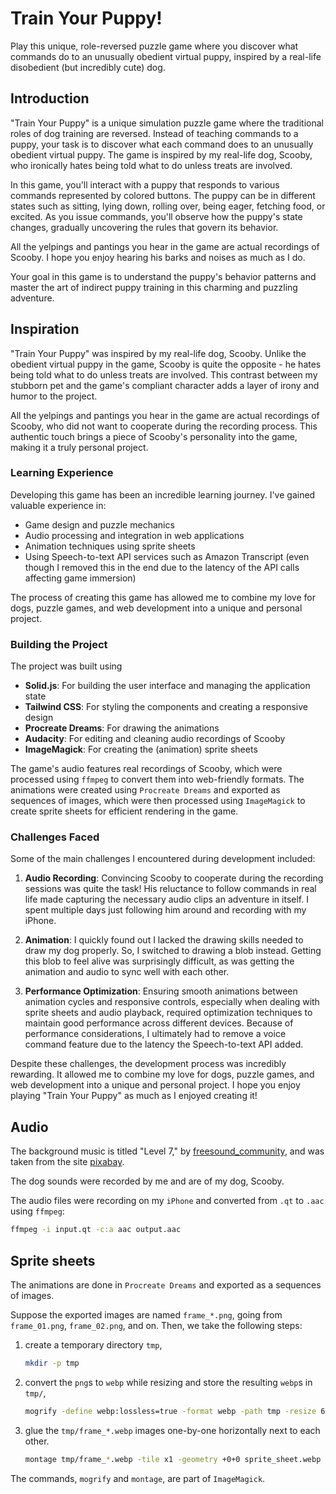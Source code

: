 # Train Your Puppy!

Play this unique, role-reversed puzzle game where you discover what commands do to an unusually obedient virtual puppy, inspired by a real-life disobedient (but incredibly cute) dog.

## Introduction

"Train Your Puppy" is a unique simulation puzzle game where the traditional roles of dog training are reversed. Instead of teaching commands to a puppy, your task is to discover what each command does to an unusually obedient virtual puppy. The game is inspired by my real-life dog, Scooby, who ironically hates being told what to do unless treats are involved.

In this game, you'll interact with a puppy that responds to various commands represented by colored buttons. The puppy can be in different states such as sitting, lying down, rolling over, being eager, fetching food, or excited. As you issue commands, you'll observe how the puppy's state changes, gradually uncovering the rules that govern its behavior.

All the yelpings and pantings you hear in the game are actual recordings of Scooby. I hope you enjoy hearing his barks and noises as much as I do.

Your goal in this game is to understand the puppy's behavior patterns and master the art of indirect puppy training in this charming and puzzling adventure.

## Inspiration

"Train Your Puppy" was inspired by my real-life dog, Scooby. Unlike the obedient virtual puppy in the game, Scooby is quite the opposite - he hates being told what to do unless treats are involved. This contrast between my stubborn pet and the game's compliant character adds a layer of irony and humor to the project.

All the yelpings and pantings you hear in the game are actual recordings of Scooby, who did not want to cooperate during the recording process. This authentic touch brings a piece of Scooby's personality into the game, making it a truly personal project.

### Learning Experience

Developing this game has been an incredible learning journey. I've gained valuable experience in:

- Game design and puzzle mechanics
- Audio processing and integration in web applications
- Animation techniques using sprite sheets
- Using Speech-to-text API services such as Amazon Transcript (even though I removed this in the end due to the latency of the API calls affecting game immersion)

The process of creating this game has allowed me to combine my love for dogs, puzzle games, and web development into a unique and personal project.

### Building the Project

The project was built using

- **Solid.js**: For building the user interface and managing the application state
- **Tailwind CSS**: For styling the components and creating a responsive design
- **Procreate Dreams**: For drawing the animations
- **Audacity**: For editing and cleaning audio recordings of Scooby
- **ImageMagick**: For creating the (animation) sprite sheets

The game's audio features real recordings of Scooby, which were processed using `ffmpeg` to convert them into web-friendly formats. The animations were created using `Procreate Dreams` and exported as sequences of images, which were then processed using `ImageMagick` to create sprite sheets for efficient rendering in the game.

### Challenges Faced

Some of the main challenges I encountered during development included:

1. **Audio Recording**: Convincing Scooby to cooperate during the recording sessions was quite the task! His reluctance to follow commands in real life made capturing the necessary audio clips an adventure in itself. I spent multiple days just following him around and recording with my iPhone.

2. **Animation**: I quickly found out I lacked the drawing skills needed to draw my dog properly. So, I switched to drawing a blob instead. Getting this blob to feel alive was surprisingly difficult, as was getting the animation and audio to sync well with each other.

3. **Performance Optimization**: Ensuring smooth animations between animation cycles and responsive controls, especially when dealing with sprite sheets and audio playback, required optimization techniques to maintain good performance across different devices. Because of performance considerations, I ultimately had to remove a voice command feature due to the latency the Speech-to-text API added.

Despite these challenges, the development process was incredibly rewarding. It allowed me to combine my love for dogs, puzzle games, and web development into a unique and personal project. I hope you enjoy playing "Train Your Puppy" as much as I enjoyed creating it!

## Audio

The background music is titled "Level 7," by [freesound_community](https://pixabay.com/users/freesound_community-46691455/), and was taken from the site [pixabay](https://pixabay.com).

The dog sounds were recorded by me and are of my dog, Scooby.

The audio files were recording on my `iPhone` and converted from `.qt` to `.aac` using `ffmpeg`:

```bash
ffmpeg -i input.qt -c:a aac output.aac
```

## Sprite sheets

The animations are done in `Procreate Dreams` and exported as a sequences of images.

Suppose the exported images are named `frame_*.png`, going from `frame_01.png`, `frame_02.png`, and on.
Then, we take the following steps:

1. create a temporary directory `tmp`,
   ```bash
   mkdir -p tmp
   ```
2. convert the `png`s to `webp` while resizing and store the resulting `webp`s in `tmp/`,
   ```bash
   mogrify -define webp:lossless=true -format webp -path tmp -resize 688x523! frame_*.png
   ```
3. glue the `tmp/frame_*.webp` images one-by-one horizontally next to each other.
   ```bash
   montage tmp/frame_*.webp -tile x1 -geometry +0+0 sprite_sheet.webp
   ```

The commands, `mogrify` and `montage`, are part of `ImageMagick`.
